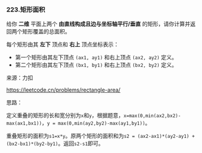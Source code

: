 ### 223.矩形面积

给你 **二维** 平面上两个 **由直线构成且边与坐标轴平行/垂直** 的矩形，请你计算并返回两个矩形覆盖的总面积。

每个矩形由其 **左下** 顶点和 **右上** 顶点坐标表示：

- 第一个矩形由其左下顶点 `(ax1, ay1)` 和右上顶点 `(ax2, ay2)` 定义。
- 第二个矩形由其左下顶点 `(bx1, by1)` 和右上顶点 `(bx2, by2)` 定义。

来源：力扣

https://leetcode.cn/problems/rectangle-area/



思路：

​		定义重叠的矩形的长和宽分别为`x`和`y`，根据题意，`x=max(0,min(ax2,bx2)-max(ax1,bx1))`，`y = max(0,min(ay2,by2)-max(ay1,by1))`。

​		重叠矩形的面积为`s1=x*y`。原两个矩形的面积和为`s2 = (ax2-ax1)*(ay2-ay1) + (bx2-bx1)*(by2-by1)`。返回`s2-s1`即可。